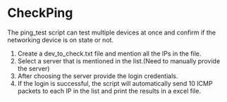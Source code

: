 # CheckPing
The ping_test script can test multiple devices at once and confirm if the networking device is on state or not.


1. Create a dev_to_check.txt file and mention all the IPs in the file.
2. Select a server that is mentioned in the list.(Need to manually provide the server)
3. After choosing the server provide the login credentials.
4. If the login is successful, the script will automatically send 10 ICMP packets to each IP in the list and print the results in a excel file.
